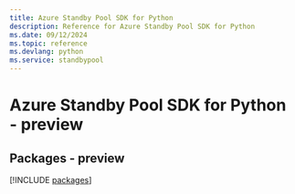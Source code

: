 ```yaml
---
title: Azure Standby Pool SDK for Python
description: Reference for Azure Standby Pool SDK for Python
ms.date: 09/12/2024
ms.topic: reference
ms.devlang: python
ms.service: standbypool
---
```

# Azure Standby Pool SDK for Python - preview
## Packages - preview
[!INCLUDE [packages](standby-pool-index.md)]